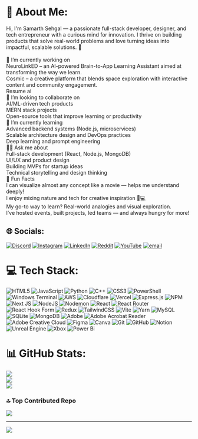 # 💫 About Me:
Hi, I'm Samarth Sehgal — a passionate full-stack developer, designer, and tech entrepreneur with a curious mind for innovation. I thrive on building products that solve real-world problems and love turning ideas into impactful, scalable solutions. 🚀<br><br>🔭 I’m currently working on<br>NeuroLinkED – an AI-powered Brain-to-App Learning Assistant aimed at transforming the way we learn.<br>Cosmic – a creative platform that blends space exploration with interactive content and community engagement.<br>Resume ai<br>🤝 I’m looking to collaborate on<br>AI/ML-driven tech products<br>MERN stack projects<br>Open-source tools that improve learning or productivity<br>🧠 I’m currently learning<br>Advanced backend systems (Node.js, microservices)<br>Scalable architecture design and DevOps practices<br>Deep learning and prompt engineering<br>🙋‍♂️ Ask me about<br>Full-stack development (React, Node.js, MongoDB)<br>UI/UX and product design<br>Building MVPs for startup ideas<br>Technical storytelling and design thinking<br>🎉 Fun Facts<br>I can visualize almost any concept like a movie — helps me understand deeply!<br>I enjoy mixing nature and tech for creative inspiration 🌿💻<br>My go-to way to learn? Real-world analogies and visual exploration.<br>I’ve hosted events, built projects, led teams — and always hungry for more!


## 🌐 Socials:
[![Discord](https://img.shields.io/badge/Discord-%237289DA.svg?logo=discord&logoColor=white)](https://discord.gg/Samarth421278#7040) [![Instagram](https://img.shields.io/badge/Instagram-%23E4405F.svg?logo=Instagram&logoColor=white)](https://instagram.com/samarth0427) [![LinkedIn](https://img.shields.io/badge/LinkedIn-%230077B5.svg?logo=linkedin&logoColor=white)](https://linkedin.com/in/samarth-sehgal-3914131b4) [![Reddit](https://img.shields.io/badge/Reddit-%23FF4500.svg?logo=Reddit&logoColor=white)](https://reddit.com/user/Samarth821274) [![YouTube](https://img.shields.io/badge/YouTube-%23FF0000.svg?logo=YouTube&logoColor=white)](https://youtube.com/@samtav1665) [![email](https://img.shields.io/badge/Email-D14836?logo=gmail&logoColor=white)](mailto:samtav0821@gmail.com) 

# 💻 Tech Stack:
![HTML5](https://img.shields.io/badge/html5-%23E34F26.svg?style=for-the-badge&logo=html5&logoColor=white) ![JavaScript](https://img.shields.io/badge/javascript-%23323330.svg?style=for-the-badge&logo=javascript&logoColor=%23F7DF1E) ![Python](https://img.shields.io/badge/python-3670A0?style=for-the-badge&logo=python&logoColor=ffdd54) ![C++](https://img.shields.io/badge/c++-%2300599C.svg?style=for-the-badge&logo=c%2B%2B&logoColor=white) ![CSS3](https://img.shields.io/badge/css3-%231572B6.svg?style=for-the-badge&logo=css3&logoColor=white) ![PowerShell](https://img.shields.io/badge/PowerShell-%235391FE.svg?style=for-the-badge&logo=powershell&logoColor=white) ![Windows Terminal](https://img.shields.io/badge/Windows%20Terminal-%234D4D4D.svg?style=for-the-badge&logo=windows-terminal&logoColor=white) ![AWS](https://img.shields.io/badge/AWS-%23FF9900.svg?style=for-the-badge&logo=amazon-aws&logoColor=white) ![Cloudflare](https://img.shields.io/badge/Cloudflare-F38020?style=for-the-badge&logo=Cloudflare&logoColor=white) ![Vercel](https://img.shields.io/badge/vercel-%23000000.svg?style=for-the-badge&logo=vercel&logoColor=white) ![Express.js](https://img.shields.io/badge/express.js-%23404d59.svg?style=for-the-badge&logo=express&logoColor=%2361DAFB) ![NPM](https://img.shields.io/badge/NPM-%23CB3837.svg?style=for-the-badge&logo=npm&logoColor=white) ![Next JS](https://img.shields.io/badge/Next-black?style=for-the-badge&logo=next.js&logoColor=white) ![NodeJS](https://img.shields.io/badge/node.js-6DA55F?style=for-the-badge&logo=node.js&logoColor=white) ![Nodemon](https://img.shields.io/badge/NODEMON-%23323330.svg?style=for-the-badge&logo=nodemon&logoColor=%BBDEAD) ![React](https://img.shields.io/badge/react-%2320232a.svg?style=for-the-badge&logo=react&logoColor=%2361DAFB) ![React Router](https://img.shields.io/badge/React_Router-CA4245?style=for-the-badge&logo=react-router&logoColor=white) ![React Hook Form](https://img.shields.io/badge/React%20Hook%20Form-%23EC5990.svg?style=for-the-badge&logo=reacthookform&logoColor=white) ![Redux](https://img.shields.io/badge/redux-%23593d88.svg?style=for-the-badge&logo=redux&logoColor=white) ![TailwindCSS](https://img.shields.io/badge/tailwindcss-%2338B2AC.svg?style=for-the-badge&logo=tailwind-css&logoColor=white) ![Vite](https://img.shields.io/badge/vite-%23646CFF.svg?style=for-the-badge&logo=vite&logoColor=white) ![Yarn](https://img.shields.io/badge/yarn-%232C8EBB.svg?style=for-the-badge&logo=yarn&logoColor=white) ![MySQL](https://img.shields.io/badge/mysql-4479A1.svg?style=for-the-badge&logo=mysql&logoColor=white) ![SQLite](https://img.shields.io/badge/sqlite-%2307405e.svg?style=for-the-badge&logo=sqlite&logoColor=white) ![MongoDB](https://img.shields.io/badge/MongoDB-%234ea94b.svg?style=for-the-badge&logo=mongodb&logoColor=white) ![Adobe](https://img.shields.io/badge/adobe-%23FF0000.svg?style=for-the-badge&logo=adobe&logoColor=white) ![Adobe Acrobat Reader](https://img.shields.io/badge/Adobe%20Acrobat%20Reader-EC1C24.svg?style=for-the-badge&logo=Adobe%20Acrobat%20Reader&logoColor=white) ![Adobe Creative Cloud](https://img.shields.io/badge/Adobe%20Creative%20Cloud-DA1F26.svg?style=for-the-badge&logo=Adobe%20Creative%20Cloud&logoColor=white) ![Figma](https://img.shields.io/badge/figma-%23F24E1E.svg?style=for-the-badge&logo=figma&logoColor=white) ![Canva](https://img.shields.io/badge/Canva-%2300C4CC.svg?style=for-the-badge&logo=Canva&logoColor=white) ![Git](https://img.shields.io/badge/git-%23F05033.svg?style=for-the-badge&logo=git&logoColor=white) ![GitHub](https://img.shields.io/badge/github-%23121011.svg?style=for-the-badge&logo=github&logoColor=white) ![Notion](https://img.shields.io/badge/Notion-%23000000.svg?style=for-the-badge&logo=notion&logoColor=white) ![Unreal Engine](https://img.shields.io/badge/unrealengine-%23313131.svg?style=for-the-badge&logo=unrealengine&logoColor=white) ![Xbox](https://img.shields.io/badge/xbox-%23107C10.svg?style=for-the-badge&logo=xbox&logoColor=white) ![Power Bi](https://img.shields.io/badge/power_bi-F2C811?style=for-the-badge&logo=powerbi&logoColor=black)
# 📊 GitHub Stats:
![](https://github-readme-stats.vercel.app/api?username=Samtav007&theme=radical&hide_border=false&include_all_commits=false&count_private=false)<br/>
![](https://nirzak-streak-stats.vercel.app/?user=Samtav007&theme=radical&hide_border=false)<br/>
![](https://github-readme-stats.vercel.app/api/top-langs/?username=Samtav007&theme=radical&hide_border=false&include_all_commits=false&count_private=false&layout=compact)

### 🔝 Top Contributed Repo
![](https://github-contributor-stats.vercel.app/api?username=Samtav007&limit=5&theme=dark&combine_all_yearly_contributions=true)

---
[![](https://visitcount.itsvg.in/api?id=Samtav007&icon=0&color=0)](https://visitcount.itsvg.in)

